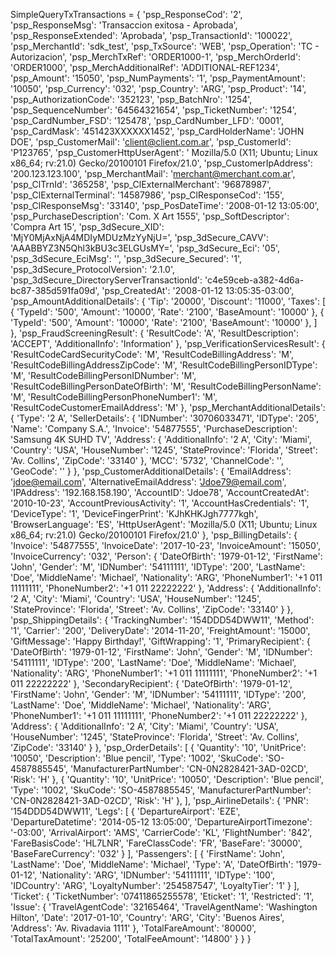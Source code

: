 SimpleQueryTxTransactions = {
    'psp_ResponseCod': '2',
    'psp_ResponseMsg': 'Transaccion exitosa - Aprobada',
    'psp_ResponseExtended': 'Aprobada',
    'psp_TransactionId': '100022',
    'psp_MerchantId': 'sdk_test',
    'psp_TxSource': 'WEB',
    'psp_Operation': 'TC - Autorizacion',
    'psp_MerchTxRef': 'ORDER1000-1',
    'psp_MerchOrderId': 'ORDER1000',
    'psp_MerchAdditionalRef': 'ADDITIONAL-REF1234',
    'psp_Amount': '15050',
    'psp_NumPayments': '1',
    'psp_PaymentAmount': '10050',
    'psp_Currency': '032',
    'psp_Country': 'ARG',
    'psp_Product': '14',
    'psp_AuthorizationCode': '352123',
    'psp_BatchNro': '1254',
    'psp_SequenceNumber': '64564321654',
    'psp_TicketNumber': '1254',
    'psp_CardNumber_FSD': '125478',
    'psp_CardNumber_LFD': '0001',
    'psp_CardMask': '451423XXXXXX1452',
    'psp_CardHolderName': 'JOHN DOE',
    'psp_CustomerMail': 'client@client.com.ar',
    'psp_CustomerId': 'P123765',
    'psp_CustomerHttpUserAgent': ' Mozilla/5.0 (X11; Ubuntu; Linux x86_64; rv:21.0) Gecko/20100101 Firefox/21.0',
    'psp_CustomerIpAddress': '200.123.123.100',
    'psp_MerchantMail': 'merchant@merchant.com.ar',
    'psp_ClTrnId': '365258',
    'psp_ClExternalMerchant': '96878987',
    'psp_ClExternalTerminal': '14587986',
    'psp_ClResponseCod': '155',
    'psp_ClResponseMsg': '33140',
    'psp_PosDateTime': '2008-01-12 13:05:00',
    'psp_PurchaseDescription': 'Com. X Art 1555',
    'psp_SoftDescriptor': 'Compra Art 15',
    'psp_3dSecure_XID': 'MjY0MjAxNjA4MDIyMDUzMzYyNjU=',
    'psp_3dSecure_CAVV': 'AAABBYZ3N5Qhl3kBU3c3ELGUsMY=',
    'psp_3dSecure_Eci': '05',
    'psp_3dSecure_EciMsg': '',
    'psp_3dSecure_Secured': '1',
    'psp_3dSecure_ProtocolVersion': '2.1.0', 
    'psp_3dSecure_DirectoryServerTransactionId': 'c4e59ceb-a382-4d6a-bc87-385d591fa09d',
    'psp_CreatedAt': '2008-01-12 13:05:35-03:00',
    'psp_AmountAdditionalDetails': {
        'Tip': '20000',
        'Discount': '11000',
        'Taxes': [
            {
                'TypeId': '500',
                'Amount': '10000',
                'Rate': '2100',
                'BaseAmount': '10000'
            },
            {
                'TypeId': '500',
                'Amount': '10000',
                'Rate': '2100',
                'BaseAmount': '10000'
            },
        ]
    },
    'psp_FraudScreeningResult': {
        'ResultCode': 'A',
        'ResultDescription': 'ACCEPT',
        'AdditionalInfo': 'Information'
    },
    'psp_VerificationServicesResult': {
        'ResultCodeCardSecurityCode': 'M',
        'ResultCodeBillingAddress': 'M',
        'ResultCodeBillingAddressZipCode': 'M',
        'ResultCodeBillingPersonIDType': 'M',
        'ResultCodeBillingPersonIDNumber': 'M',
        'ResultCodeBillingPersonDateOfBirth': 'M',
        'ResultCodeBillingPersonName': 'M',
        'ResultCodeBillingPersonPhoneNumber1': 'M',
        'ResultCodeCustomerEmailAddress': 'M'
    },
    'psp_MerchantAdditionalDetails': {
        'Type': '2 A',
        'SellerDetails': {
            'IDNumber': '30706033471',
            'IDType': '205',
            'Name': 'Company S.A.',
            'Invoice': '54877555',
            'PurchaseDescription': 'Samsung 4K SUHD TV',
            'Address': {
                'AdditionalInfo': '2 A',
                'City': 'Miami',
                'Country': 'USA',
                'HouseNumber': '1245',
                'StateProvince': 'Florida',
                'Street': 'Av. Collins',
                'ZipCode': '33140'
                    },
            'MCC': '5732',
            'ChannelCode': '',
            'GeoCode': ''
            }
    },
    'psp_CustomerAdditionalDetails': {
        'EmailAddress': 'jdoe@email.com',
        'AlternativeEmailAddress': 'Jdoe79@email.com',
        'IPAddress': '192.168.158.190',
        'AccountID': 'Jdoe78',
        'AccountCreatedAt': '2010-10-23',
        'AccountPreviousActivity': '1',
        'AccountHasCredentials': '1',
        'DeviceType': '1',
        'DeviceFingerPrint': 'KJhKHKJgh7777kgh',
        'BrowserLanguage': 'ES',
        'HttpUserAgent': 'Mozilla/5.0 (X11; Ubuntu; Linux x86_64; rv:21.0) Gecko/20100101 Firefox/21.0'
    },
    'psp_BillingDetails': {
        'Invoice': '54877555',
        'InvoiceDate': '2017-10-23',
        'InvoiceAmount': '15050',
        'InvoiceCurrency': '032',
        'Person': {
            'DateOfBirth': '1979-01-12',
            'FirstName': 'John',
            'Gender': 'M',
            'IDNumber': '54111111',
            'IDType': '200',
            'LastName': 'Doe',
            'MiddleName': 'Michael',
            'Nationality': 'ARG',
            'PhoneNumber1': '+1 011 11111111',
            'PhoneNumber2': '+1 011 22222222'
            },
        'Address': {
            'AdditionalInfo': '2 A',
            'City': 'Miami',
            'Country': 'USA',
            'HouseNumber': '1245',
            'StateProvince': 'Florida',
            'Street': 'Av. Collins',
            'ZipCode': '33140'
            }
    },
    'psp_ShippingDetails': {
        'TrackingNumber': '154DDD54DWW11',
        'Method': '1',
        'Carrier': '200',
        'DeliveryDate': '2014-11-20',
        'FreightAmount': '15000',
        'GiftMessage': 'Happy Birthday!',
        'GiftWrapping': '1',
        'PrimaryRecipient': {
            'DateOfBirth': '1979-01-12',
            'FirstName': 'John',
            'Gender': 'M',
            'IDNumber': '54111111',
            'IDType': '200',
            'LastName': 'Doe',
            'MiddleName': 'Michael',
            'Nationality': 'ARG',
            'PhoneNumber1': '+1 011 11111111',
            'PhoneNumber2': '+1 011 22222222'
            },
        'SecondaryRecipient': {
            'DateOfBirth': '1979-01-12',
            'FirstName': 'John',
            'Gender': 'M',
            'IDNumber': '54111111',
            'IDType': '200',
            'LastName': 'Doe',
            'MiddleName': 'Michael',
            'Nationality': 'ARG',
            'PhoneNumber1': '+1 011 11111111',
            'PhoneNumber2': '+1 011 22222222'
            },
        'Address': {
            'AdditionalInfo': '2 A',
            'City': 'Miami',
            'Country': 'USA',
            'HouseNumber': '1245',
            'StateProvince': 'Florida',
            'Street': 'Av. Collins',
            'ZipCode': '33140'
            }
    },
    'psp_OrderDetails': [
        {
            'Quantity': '10',
            'UnitPrice': '10050',
            'Description': 'Blue pencil',
            'Type': '1002',
            'SkuCode': 'SO-4587885545',
            'ManufacturerPartNumber': 'CN-0N2828421-3AD-02CD',
            'Risk': 'H'
        },
        {
            'Quantity': '10',
            'UnitPrice': '10050',
            'Description': 'Blue pencil',
            'Type': '1002',
            'SkuCode': 'SO-4587885545',
            'ManufacturerPartNumber': 'CN-0N2828421-3AD-02CD',
            'Risk': 'H'
        },
    ],
    'psp_AirlineDetails': {
        'PNR': '154DDD54DWW11',
        'Legs': [
            {
                'DepartureAirport': 'EZE',
                'DepartureDatetime': '2014-05-12 13:05:00',
                'DepartureAirportTimezone': '-03:00',
                'ArrivalAirport': 'AMS',
                'CarrierCode': 'KL',
                'FlightNumber': '842',
                'FareBasisCode': 'HL7LNR',
                'FareClassCode': 'FR',
                'BaseFare': '30000',
                'BaseFareCurrency': '032'
            }
        ],
        'Passengers': [
            {
                'FirstName': 'John',
                'LastName': 'Doe',
                'MiddleName': 'Michael',
                'Type': 'A',
                'DateOfBirth': '1979-01-12',
                'Nationality': 'ARG',
                'IDNumber': '54111111',
                'IDType': '100',
                'IDCountry': 'ARG',
                'LoyaltyNumber': '254587547',
                'LoyaltyTier': '1'
            }
        ],
        'Ticket': {
            'TicketNumber': '07411865255578',
            'Eticket': '1',
            'Restricted': '1',
            'Issue': {
                'TravelAgentCode': '32165464',
                'TravelAgentName': 'Washington Hilton',
                'Date': '2017-01-10',
                'Country': 'ARG',
                'City': 'Buenos Aires',
                'Address': 'Av. Rivadavia 1111'
                    },
            'TotalFareAmount': '80000',
            'TotalTaxAmount': '25200',
            'TotalFeeAmount': '14800'
            }
    }
}
